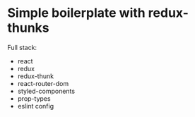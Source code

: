 # Simple boilerplate with redux-thunks

Full stack:
- react
- redux
- redux-thunk
- react-router-dom
- styled-components
- prop-types
- eslint config